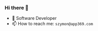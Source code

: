 ### Hi there 👋

<!--**SimonDziak/SimonDziak** is a ✨ _special_ ✨ repository because its `README.md` (this file) appears on your GitHub profile. -->

- 💬 Software Developer
- 📫 How to reach me: `szymon@app369.com`
